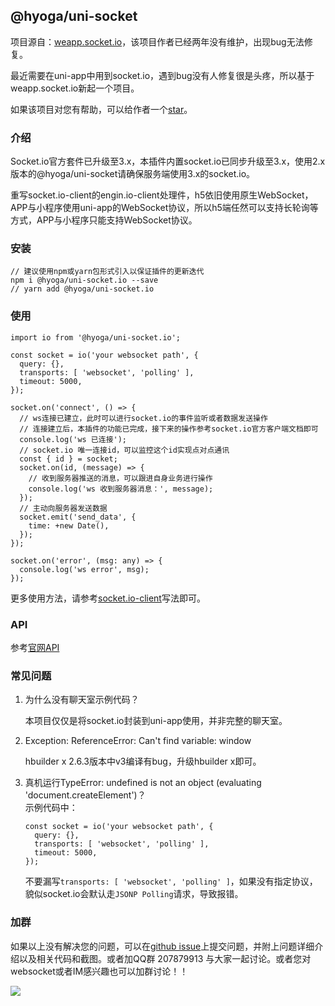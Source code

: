 ## @hyoga/uni-socket

项目源自：[weapp.socket.io](https://github.com/10cella/weapp.socket.io)，该项目作者已经两年没有维护，出现bug无法修复。

最近需要在uni-app中用到socket.io，遇到bug没有人修复很是头疼，所以基于weapp.socket.io新起一个项目。

如果该项目对您有帮助，可以给作者一个[star](https://github.com/AspenLuoQiang/hyoga-uni-socket.io)。

### 介绍

Socket.io官方套件已升级至3.x，本插件内置socket.io已同步升级至3.x，使用2.x版本的@hyoga/uni-socket请确保服务端使用3.x的socket.io。

重写socket.io-client的engin.io-client处理件，h5依旧使用原生WebSocket，APP与小程序使用uni-app的WebSocket协议，所以h5端任然可以支持长轮询等方式，APP与小程序只能支持WebSocket协议。

### 安装

```
// 建议使用npm或yarn包形式引入以保证插件的更新迭代
npm i @hyoga/uni-socket.io --save
// yarn add @hyoga/uni-socket.io
```

### 使用

```
import io from '@hyoga/uni-socket.io';

const socket = io('your websocket path', {
  query: {},
  transports: [ 'websocket', 'polling' ],
  timeout: 5000,
});

socket.on('connect', () => {
  // ws连接已建立，此时可以进行socket.io的事件监听或者数据发送操作
  // 连接建立后，本插件的功能已完成，接下来的操作参考socket.io官方客户端文档即可
  console.log('ws 已连接');
  // socket.io 唯一连接id，可以监控这个id实现点对点通讯
  const { id } = socket;
  socket.on(id, (message) => {
    // 收到服务器推送的消息，可以跟进自身业务进行操作
    console.log('ws 收到服务器消息：', message);
  });
  // 主动向服务器发送数据
  socket.emit('send_data', {
    time: +new Date(),
  });
});

socket.on('error', (msg: any) => {
  console.log('ws error', msg);
});
```

更多使用方法，请参考[socket.io-client](https://github.com/socketio/socket.io-client)写法即可。

### API

参考[官网API](https://socket.io/docs/client-api/)

### 常见问题

1. 为什么没有聊天室示例代码？  

    本项目仅仅是将socket.io封装到uni-app使用，并非完整的聊天室。

2. Exception: ReferenceError: Can't find variable: window  

    hbuilder x 2.6.3版本中v3编译有bug，升级hbuilder x即可。

3. 真机运行TypeError: undefined is not an object (evaluating 'document.createElement')？  
    示例代码中：  

    ```
    const socket = io('your websocket path', {
      query: {},
      transports: [ 'websocket', 'polling' ],
      timeout: 5000,
    });
    ```
    不要漏写`transports: [ 'websocket', 'polling' ]`，如果没有指定协议，貌似socket.io会默认走`JSONP Polling`请求，导致报错。

### 加群

如果以上没有解决您的问题，可以在[github issue](https://github.com/AspenLuoQiang/hyoga-uni-socket.io/issues)上提交问题，并附上问题详细介绍以及相关代码和截图。或者加QQ群 207879913 与大家一起讨论。或者您对websocket或者IM感兴趣也可以加群讨论！！

<img src="https://cdn2.waikuaiba.cn/uploads/20200526/ef46f4aacc5776dafcf70985edc515f4.jpeg" >
